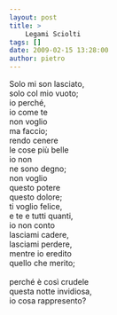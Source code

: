 ```yaml
---
layout: post
title: >
    Legami Sciolti
tags: []
date: 2009-02-15 13:28:00
author: pietro
---
```

Solo mi son lasciato,<br/>solo col mio vuoto;<br/>io perché,<br/>io come te<br/>non voglio<br/>ma faccio;<br/>rendo cenere<br/>le cose più belle<br/>io non<br/>ne sono degno;<br/>non voglio<br/>questo potere<br/>questo dolore;<br/>ti voglio felice,<br/>e te e tutti quanti,<br/>io non conto<br/>lasciami cadere,<br/>lasciami perdere,<br/>mentre io eredito<br/>quello che merito;<br/><br/>perché è così crudele<br/>questa notte invidiosa,<br/>io cosa rappresento?
